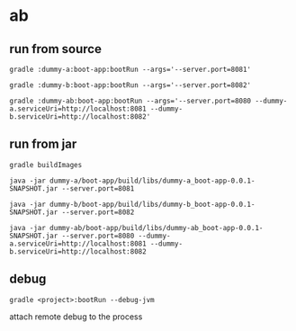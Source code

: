 # ab


## run from source
`gradle :dummy-a:boot-app:bootRun --args='--server.port=8081'`

`gradle :dummy-b:boot-app:bootRun --args='--server.port=8082'`

`gradle :dummy-ab:boot-app:bootRun --args='--server.port=8080 --dummy-a.serviceUri=http://localhost:8081 --dummy-b.serviceUri=http://localhost:8082'`

## run from jar
`gradle buildImages`

`java -jar dummy-a/boot-app/build/libs/dummy-a_boot-app-0.0.1-SNAPSHOT.jar --server.port=8081`

`java -jar dummy-b/boot-app/build/libs/dummy-b_boot-app-0.0.1-SNAPSHOT.jar --server.port=8082`

`java -jar dummy-ab/boot-app/build/libs/dummy-ab_boot-app-0.0.1-SNAPSHOT.jar --server.port=8080 --dummy-a.serviceUri=http://localhost:8081 --dummy-b.serviceUri=http://localhost:8082`


## debug
 `gradle <project>:bootRun --debug-jvm`
 
attach remote debug to the process